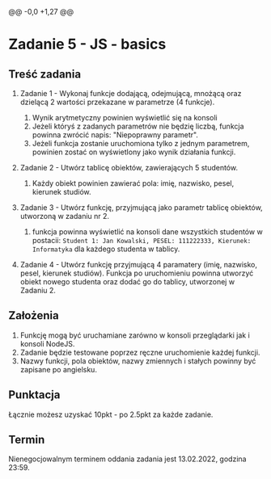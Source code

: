 @@ -0,0 +1,27 @@
# Zadanie 5 - JS - basics

## Treść zadania
1. Zadanie 1 - Wykonaj funkcje dodającą, odejmującą, mnożącą oraz dzielącą 2 wartości przekazane w parametrze (4 funkcje).
   1. Wynik arytmetyczny powinien wyświetlić się na konsoli
   2. Jeżeli któryś z zadanych parametrów nie będzię liczbą, funkcja powinna zwrócić napis: "Niepoprawny parametr".
   3. Jeżeli funkcja zostanie uruchomiona tylko z jednym parametrem, powinien zostać on wyświetlony jako wynik działania funkcji.

2. Zadanie 2 - Utwórz tablicę obiektów, zawierających 5 studentów. 
   1. Każdy obiekt powinien zawierać pola: imię, nazwisko, pesel, kierunek studiów.

3. Zadanie 3 - Utwórz funkcję, przyjmującą jako parametr tablicę obiektów, utworzoną w zadaniu nr 2.
   1. funkcja powinna wyświetlić na konsoli dane wszystkich studentów w postacii: `Student 1: Jan Kowalski, PESEL: 111222333, Kierunek: Informatyka` dla każdego studenta w tablicy.
4. Zadanie 4 - Utwórz funkcję przyjmującą 4 paramatery (imię, nazwisko, pesel, kierunek studiów). Funkcja po uruchomieniu powinna utworzyć obiekt nowego studenta oraz dodać go do tablicy, utworzonej w Zadaniu 2.



## Założenia
1. Funkcję mogą być uruchamiane zarówno w konsoli przeglądarki jak i konsoli NodeJS.
2. Zadanie będzie testowane poprzez ręczne uruchomienie każdej funkcji.
3. Nazwy funkcji, pola obiektów, nazwy zmiennych i stałych powinny być zapisane po angielsku.

## Punktacja
Łącznie możesz uzyskać 10pkt - po 2.5pkt za każde zadanie.

## Termin
Nienegocjowalnym terminem oddania zadania jest 13.02.2022, godzina 23:59.